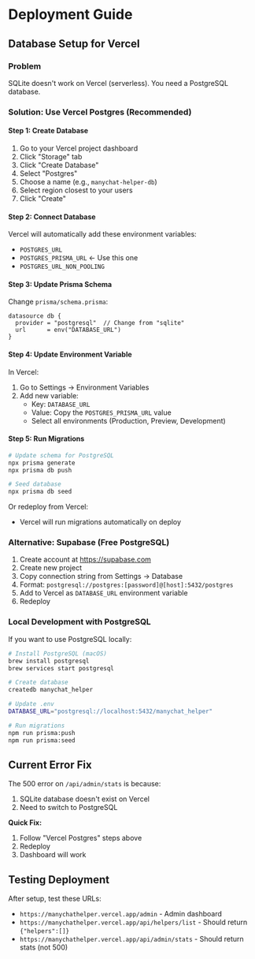 # Deployment Guide

## Database Setup for Vercel

### Problem
SQLite doesn't work on Vercel (serverless). You need a PostgreSQL database.

### Solution: Use Vercel Postgres (Recommended)

#### Step 1: Create Database
1. Go to your Vercel project dashboard
2. Click "Storage" tab
3. Click "Create Database"
4. Select "Postgres"
5. Choose a name (e.g., `manychat-helper-db`)
6. Select region closest to your users
7. Click "Create"

#### Step 2: Connect Database
Vercel will automatically add these environment variables:
- `POSTGRES_URL`
- `POSTGRES_PRISMA_URL` ← Use this one
- `POSTGRES_URL_NON_POOLING`

#### Step 3: Update Prisma Schema
Change `prisma/schema.prisma`:

```prisma
datasource db {
  provider = "postgresql"  // Change from "sqlite"
  url      = env("DATABASE_URL")
}
```

#### Step 4: Update Environment Variable
In Vercel:
1. Go to Settings → Environment Variables
2. Add new variable:
   - Key: `DATABASE_URL`
   - Value: Copy the `POSTGRES_PRISMA_URL` value
   - Select all environments (Production, Preview, Development)

#### Step 5: Run Migrations
```bash
# Update schema for PostgreSQL
npx prisma generate
npx prisma db push

# Seed database
npx prisma db seed
```

Or redeploy from Vercel:
- Vercel will run migrations automatically on deploy

### Alternative: Supabase (Free PostgreSQL)

1. Create account at https://supabase.com
2. Create new project
3. Copy connection string from Settings → Database
4. Format: `postgresql://postgres:[password]@[host]:5432/postgres`
5. Add to Vercel as `DATABASE_URL` environment variable
6. Redeploy

### Local Development with PostgreSQL

If you want to use PostgreSQL locally:

```bash
# Install PostgreSQL (macOS)
brew install postgresql
brew services start postgresql

# Create database
createdb manychat_helper

# Update .env
DATABASE_URL="postgresql://localhost:5432/manychat_helper"

# Run migrations
npm run prisma:push
npm run prisma:seed
```

## Current Error Fix

The 500 error on `/api/admin/stats` is because:
1. SQLite database doesn't exist on Vercel
2. Need to switch to PostgreSQL

**Quick Fix:**
1. Follow "Vercel Postgres" steps above
2. Redeploy
3. Dashboard will work

## Testing Deployment

After setup, test these URLs:
- `https://manychathelper.vercel.app/admin` - Admin dashboard
- `https://manychathelper.vercel.app/api/helpers/list` - Should return `{"helpers":[]}`
- `https://manychathelper.vercel.app/api/admin/stats` - Should return stats (not 500)
